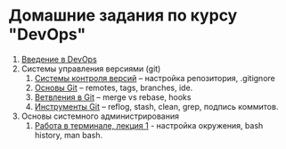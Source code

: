 # Домашние задания по курсу "DevOps"

1. [Введение в DevOps](01-intro)
2. Системы управления версиями (git)
    1. [Системы контроля версий](02-git-01-vcs) – настройка репозитория, .gitignore
    2. [Основы Git](02-git-02-base) – remotes, tags, branches, ide.
    3. [Ветвления в Git](02-git-03-branching) – merge vs rebase, hooks
    4. [Инструменты Git](02-git-04-tools) – reflog, stash, clean, grep, подпись коммитов.
3. Основы системного администрирования
    1. [Работа в терминале, лекция 1](03-sysadmin-01-terminal) - настройка окружения, bash history, man bash.